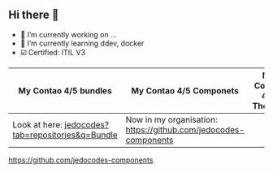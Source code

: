 ## Hi there 👋

- 🔭 I’m currently working on ...
- 🌱 I’m currently learning ddev, docker
- ☑️ Certified: ITIL V3



| My Contao 4/5 bundles | My Contao 4/5 Componets | My Contao 4/5 Themes |
| ------------- | ------------- | ------------- |
| Look at here: [jedocodes?tab=repositories&q=Bundle](https://github.com/jedocodes?tab=repositories&q=Bundle&type=&language=) | Now in my organisation: https://github.com/jedocodes-components |  |
https://github.com/jedocodes-components


<!--
**jedoCodes/jedoCodes** is a ✨ _special_ ✨ repository because its `README.md` (this file) appears on your GitHub profile.

Here are some ideas to get you started:

- 🔭 I’m currently working on ...
- 🌱 I’m currently learning ...
- 👯 I’m looking to collaborate on ...
- 🤔 I’m looking for help with ...
- 💬 Ask me about ...
- 📫 How to reach me: ...
- 😄 Pronouns: ...
- ⚡ Fun fact: ...
-->
